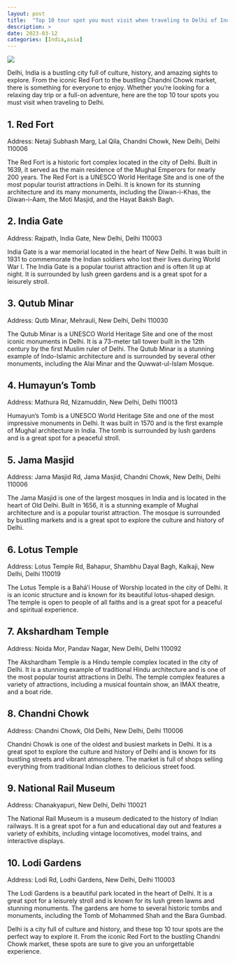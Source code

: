 ```yaml
---
layout: post
title:  "Top 10 tour spot you must visit when traveling to Delhi of India"
description: >
date: 2023-03-12
categories: [India,asia]
---
```

<img src="https://source.unsplash.com/1600x900/?delhi,india,travel,tourism">

Delhi, India is a bustling city full of culture, history, and amazing sights to explore. From the iconic Red Fort to the bustling Chandni Chowk market, there is something for everyone to enjoy. Whether you’re looking for a relaxing day trip or a full-on adventure, here are the top 10 tour spots you must visit when traveling to Delhi. 

## 1. Red Fort 
Address: Netaji Subhash Marg, Lal Qila, Chandni Chowk, New Delhi, Delhi 110006

The Red Fort is a historic fort complex located in the city of Delhi. Built in 1639, it served as the main residence of the Mughal Emperors for nearly 200 years. The Red Fort is a UNESCO World Heritage Site and is one of the most popular tourist attractions in Delhi. It is known for its stunning architecture and its many monuments, including the Diwan-i-Khas, the Diwan-i-Aam, the Moti Masjid, and the Hayat Baksh Bagh. 

## 2. India Gate 
Address: Rajpath, India Gate, New Delhi, Delhi 110003

India Gate is a war memorial located in the heart of New Delhi. It was built in 1931 to commemorate the Indian soldiers who lost their lives during World War I. The India Gate is a popular tourist attraction and is often lit up at night. It is surrounded by lush green gardens and is a great spot for a leisurely stroll. 

## 3. Qutub Minar 
Address: Qutb Minar, Mehrauli, New Delhi, Delhi 110030

The Qutub Minar is a UNESCO World Heritage Site and one of the most iconic monuments in Delhi. It is a 73-meter tall tower built in the 12th century by the first Muslim ruler of Delhi. The Qutub Minar is a stunning example of Indo-Islamic architecture and is surrounded by several other monuments, including the Alai Minar and the Quwwat-ul-Islam Mosque. 

## 4. Humayun’s Tomb 
Address: Mathura Rd, Nizamuddin, New Delhi, Delhi 110013

Humayun’s Tomb is a UNESCO World Heritage Site and one of the most impressive monuments in Delhi. It was built in 1570 and is the first example of Mughal architecture in India. The tomb is surrounded by lush gardens and is a great spot for a peaceful stroll. 

## 5. Jama Masjid 
Address: Jama Masjid Rd, Jama Masjid, Chandni Chowk, New Delhi, Delhi 110006

The Jama Masjid is one of the largest mosques in India and is located in the heart of Old Delhi. Built in 1656, it is a stunning example of Mughal architecture and is a popular tourist attraction. The mosque is surrounded by bustling markets and is a great spot to explore the culture and history of Delhi. 

## 6. Lotus Temple 
Address: Lotus Temple Rd, Bahapur, Shambhu Dayal Bagh, Kalkaji, New Delhi, Delhi 110019

The Lotus Temple is a Bahá’í House of Worship located in the city of Delhi. It is an iconic structure and is known for its beautiful lotus-shaped design. The temple is open to people of all faiths and is a great spot for a peaceful and spiritual experience. 

## 7. Akshardham Temple 
Address: Noida Mor, Pandav Nagar, New Delhi, Delhi 110092

The Akshardham Temple is a Hindu temple complex located in the city of Delhi. It is a stunning example of traditional Hindu architecture and is one of the most popular tourist attractions in Delhi. The temple complex features a variety of attractions, including a musical fountain show, an IMAX theatre, and a boat ride. 

## 8. Chandni Chowk 
Address: Chandni Chowk, Old Delhi, New Delhi, Delhi 110006

Chandni Chowk is one of the oldest and busiest markets in Delhi. It is a great spot to explore the culture and history of Delhi and is known for its bustling streets and vibrant atmosphere. The market is full of shops selling everything from traditional Indian clothes to delicious street food. 

## 9. National Rail Museum 
Address: Chanakyapuri, New Delhi, Delhi 110021

The National Rail Museum is a museum dedicated to the history of Indian railways. It is a great spot for a fun and educational day out and features a variety of exhibits, including vintage locomotives, model trains, and interactive displays. 

## 10. Lodi Gardens 
Address: Lodi Rd, Lodhi Gardens, New Delhi, Delhi 110003

The Lodi Gardens is a beautiful park located in the heart of Delhi. It is a great spot for a leisurely stroll and is known for its lush green lawns and stunning monuments. The gardens are home to several historic tombs and monuments, including the Tomb of Mohammed Shah and the Bara Gumbad. 

Delhi is a city full of culture and history, and these top 10 tour spots are the perfect way to explore it. From the iconic Red Fort to the bustling Chandni Chowk market, these spots are sure to give you an unforgettable experience.